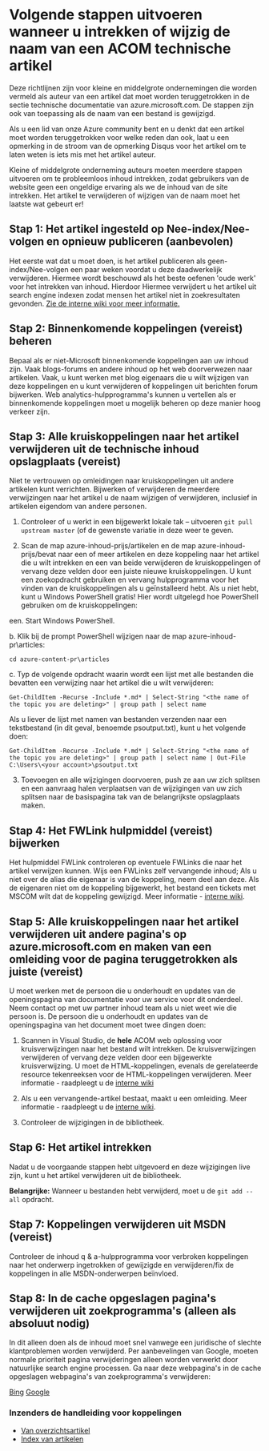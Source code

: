# <a name="steps-to-follow-when-you-retire-or-change-the-name-of-an-acom-technical-article"></a>Volgende stappen uitvoeren wanneer u intrekken of wijzig de naam van een ACOM technische artikel

Deze richtlijnen zijn voor kleine en middelgrote ondernemingen die worden vermeld als auteur van een artikel dat moet worden teruggetrokken in de sectie technische documentatie van azure.microsoft.com. De stappen zijn ook van toepassing als de naam van een bestand is gewijzigd.

Als u een lid van onze Azure community bent en u denkt dat een artikel moet worden teruggetrokken voor welke reden dan ook, laat u een opmerking in de stroom van de opmerking Disqus voor het artikel om te laten weten is iets mis met het artikel auteur.

Kleine of middelgrote onderneming auteurs moeten meerdere stappen uitvoeren om te probleemloos inhoud intrekken, zodat gebruikers van de website geen een ongeldige ervaring als we de inhoud van de site intrekken. Het artikel te verwijderen of wijzigen van de naam moet het laatste wat gebeurt er!

## <a name="step-1-set-the-article-to-no-indexno-follow-and-republish-it-recommended"></a>Stap 1: Het artikel ingesteld op Nee-index/Nee-volgen en opnieuw publiceren (aanbevolen)

Het eerste wat dat u moet doen, is het artikel publiceren als geen-index/Nee-volgen een paar weken voordat u deze daadwerkelijk verwijderen. Hiermee wordt beschouwd als het beste oefenen 'oude werk' voor het intrekken van inhoud. Hierdoor Hiermee verwijdert u het artikel uit search engine indexen zodat mensen het artikel niet in zoekresultaten gevonden. [Zie de interne wiki voor meer informatie.](https://microsoft.sharepoint.com/teams/azurecontentguidance/wiki/Pages/Remove%20published%20pages%20and%20request%20redirects.aspx)

## <a name="step-2-manage-inbound-links-required"></a>Stap 2: Binnenkomende koppelingen (vereist) beheren

Bepaal als er niet-Microsoft binnenkomende koppelingen aan uw inhoud zijn. Vaak blogs-forums en andere inhoud op het web doorverwezen naar artikelen. Vaak, u kunt werken met blog eigenaars die u wilt wijzigen van deze koppelingen en u kunt verwijderen of koppelingen uit berichten forum bijwerken. Web analytics-hulpprogramma's kunnen u vertellen als er binnenkomende koppelingen moet u mogelijk beheren op deze manier hoog verkeer zijn.

## <a name="step-3-remove-all-crosslinks-to-the-article-from-the-technical-content-repository-required"></a>Stap 3: Alle kruiskoppelingen naar het artikel verwijderen uit de technische inhoud opslagplaats (vereist)

Niet te vertrouwen op omleidingen naar kruiskoppelingen uit andere artikelen kunt verrichten. Bijwerken of verwijderen de meerdere verwijzingen naar het artikel u de naam wijzigen of verwijderen, inclusief in artikelen eigendom van andere personen.

1. Controleer of u werkt in een bijgewerkt lokale tak – uitvoeren `git pull upstream master` (of de gewenste variatie in deze weer te geven.

2.  Scan de map azure-inhoud-prijs/artikelen en de map azure-inhoud-prijs/bevat naar een of meer artikelen en deze koppeling naar het artikel die u wilt intrekken en een van beide verwijderen de kruiskoppelingen of vervang deze velden door een juiste nieuwe kruiskoppelingen. U kunt een zoekopdracht gebruiken en vervang hulpprogramma voor het vinden van de kruiskoppelingen als u geïnstalleerd hebt. Als u niet hebt, kunt u Windows PowerShell gratis! Hier wordt uitgelegd hoe PowerShell gebruiken om de kruiskoppelingen:

 een. Start Windows PowerShell.

 b. Klik bij de prompt PowerShell wijzigen naar de map azure-inhoud-pr\articles:

 `cd azure-content-pr\articles`

 c. Typ de volgende opdracht waarin wordt een lijst met alle bestanden die bevatten een verwijzing naar het artikel die u wilt verwijderen:

 `Get-ChildItem -Recurse -Include *.md* | Select-String "<the name of the topic you are deleting>" | group path | select name`

  Als u liever de lijst met namen van bestanden verzenden naar een tekstbestand (in dit geval, benoemde psoutput.txt), kunt u het volgende doen:

  `Get-ChildItem -Recurse -Include *.md* | Select-String "<the name of the topic you are deleting>" | group path | select name | Out-File C:\Users\<your account>\psoutput.txt`

3. Toevoegen en alle wijzigingen doorvoeren, push ze aan uw zich splitsen en een aanvraag halen verplaatsen van de wijzigingen van uw zich splitsen naar de basispagina tak van de belangrijkste opslagplaats maken.

## <a name="step-4-update-the-fwlink-tool-required"></a>Stap 4: Het FWLink hulpmiddel (vereist) bijwerken

Het hulpmiddel FWLink controleren op eventuele FWLinks die naar het artikel verwijzen kunnen. Wijs een FWLinks zelf vervangende inhoud; Als u niet over de alias die eigenaar is van de koppeling, neem deel aan deze. Als de eigenaren niet om de koppeling bijgewerkt, het bestand een tickets met MSCOM wilt dat de koppeling gewijzigd. Meer informatie - [interne wiki](http://sharepoint/sites/azurecontentguidance/wiki/Pages/Manage%20inbound%20links%20to%20retired%20topics.aspx).

## <a name="step-5-remove-all-crosslinks-to-the-article-from-other-pages-on-azuremicrosoftcom-and-create-a-redirect-for-the-retired-page-if-appropriate-required"></a>Stap 5: Alle kruiskoppelingen naar het artikel verwijderen uit andere pagina's op azure.microsoft.com en maken van een omleiding voor de pagina teruggetrokken als juiste (vereist)

U moet werken met de persoon die u onderhoudt en updates van de openingspagina van documentatie voor uw service voor dit onderdeel. Neem contact op met uw partner inhoud team als u niet weet wie die persoon is. De persoon die u onderhoudt en updates van de openingspagina van het document moet twee dingen doen:

1. Scannen in Visual Studio, de **hele** ACOM web oplossing voor kruisverwijzingen naar het bestand wilt intrekken. De kruisverwijzingen verwijderen of vervang deze velden door een bijgewerkte kruisverwijzing. U moet de HTML-koppelingen, evenals de gerelateerde resource tekenreeksen voor de HTML-koppelingen verwijderen. Meer informatie - raadpleegt u de [interne wiki](http://sharepoint/sites/azurecontentguidance/wiki/Pages/Create%20or%20edit%20a%20service%20landing%20page%20or%20left%20nav.aspx)

2. Als u een vervangende-artikel bestaat, maakt u een omleiding. Meer informatie - raadpleegt u de [interne wiki](http://sharepoint/sites/azurecontentguidance/wiki/Pages/Remove%20published%20pages%20and%20request%20redirects.aspx).

3. Controleer de wijzigingen in de bibliotheek.

## <a name="step-6-retire-the-article"></a>Stap 6: Het artikel intrekken

Nadat u de voorgaande stappen hebt uitgevoerd en deze wijzigingen live zijn, kunt u het artikel verwijderen uit de bibliotheek. 

**Belangrijke:** Wanneer u bestanden hebt verwijderd, moet u de `git add --all` opdracht.

## <a name="step-7-remove-links-from-msdn-required"></a>Stap 7: Koppelingen verwijderen uit MSDN (vereist)

Controleer de inhoud q & a-hulpprogramma voor verbroken koppelingen naar het onderwerp ingetrokken of gewijzigde en verwijderen/fix de koppelingen in alle MSDN-onderwerpen beïnvloed.

## <a name="step-8-remove-cached-pages-from-search-engines-only-if-absolutely-necessary"></a>Stap 8: In de cache opgeslagen pagina's verwijderen uit zoekprogramma's (alleen als absoluut nodig)

In dit alleen doen als de inhoud moet snel vanwege een juridische of slechte klantproblemen worden verwijderd. Per aanbevelingen van Google, moeten normale prioriteit pagina verwijderingen alleen worden verwerkt door natuurlijke search engine processen. Ga naar deze webpagina's in de cache opgeslagen webpagina's van zoekprogramma's verwijderen:

[Bing](https://www.bing.com/webmaster/tools/content-removal?rflid=1)
[Google](https://www.google.com/webmasters/tools/removals?pli=1)


### <a name="contributors-guide-links"></a>Inzenders de handleiding voor koppelingen

- [Van overzichtsartikel](./../README.md)
- [Index van artikelen](./contributor-guide-index.md)
